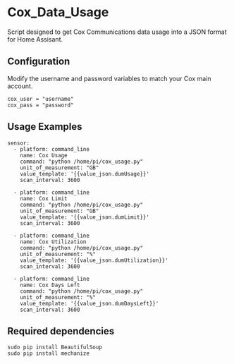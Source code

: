 Cox_Data_Usage
==============
Script designed to get Cox Communications data usage into a JSON format for Home Assisant.

Configuration
---------
Modify the username and password variables to match your Cox main account.

```
cox_user = "username"
cox_pass = "password"
```

Usage Examples
-----
```
sensor:
  - platform: command_line
    name: Cox Usage
    command: "python /home/pi/cox_usage.py"
    unit_of_measurement: "GB"
    value_template: '{{value_json.dumUsage}}'
    scan_interval: 3600
    
  - platform: command_line
    name: Cox Limit
    command: "python /home/pi/cox_usage.py"
    unit_of_measurement: "GB"
    value_template: '{{value_json.dumLimit}}'
    scan_interval: 3600
    
  - platform: command_line
    name: Cox Utilization
    command: "python /home/pi/cox_usage.py"
    unit_of_measurement: "%"
    value_template: '{{value_json.dumUtilization}}'
    scan_interval: 3600
    
  - platform: command_line
    name: Cox Days Left
    command: "python /home/pi/cox_usage.py"
    unit_of_measurement: "%"
    value_template: '{{value_json.dumDaysLeft}}'
    scan_interval: 3600
```

Required dependencies
-----
```
sudo pip install BeautifulSoup
sudo pip install mechanize
```